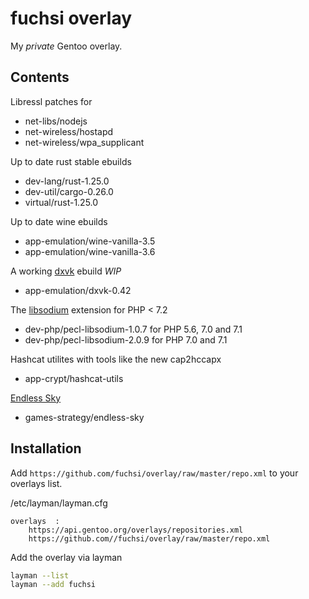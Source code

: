 # fuchsi overlay

My *private* Gentoo overlay.

## Contents

Libressl patches for
- net-libs/nodejs
- net-wireless/hostapd
- net-wireless/wpa_supplicant

Up to date rust stable ebuilds
- dev-lang/rust-1.25.0
- dev-util/cargo-0.26.0
- virtual/rust-1.25.0

Up to date wine ebuilds
- app-emulation/wine-vanilla-3.5
- app-emulation/wine-vanilla-3.6

A working [dxvk](https://github.com/doitsujin/dxvk) ebuild *WIP*
- app-emulation/dxvk-0.42

The [libsodium](https://pecl.php.net/libsodium) extension for PHP < 7.2
- dev-php/pecl-libsodium-1.0.7 for PHP 5.6, 7.0 and 7.1
- dev-php/pecl-libsodium-2.0.9 for PHP 7.0 and 7.1

Hashcat utilites with tools like the new cap2hccapx
- app-crypt/hashcat-utils

[Endless Sky](https://endless-sky.github.io)
- games-strategy/endless-sky

## Installation

Add `https://github.com/fuchsi/overlay/raw/master/repo.xml` to your overlays list.  

/etc/layman/layman.cfg
```
overlays  :
    https://api.gentoo.org/overlays/repositories.xml
    https://github.com//fuchsi/overlay/raw/master/repo.xml
```

Add the overlay via layman
```bash
layman --list
layman --add fuchsi
```